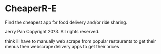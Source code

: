 # CheaperR-E
 Find the cheapest app for food delivery and/or ride sharing.

Jerry Pan
Copyright 2023. All rights reserved.

think ill have to manually web scrape from popular restaurants to get their menus
then webscrape delivery apps to get their prices